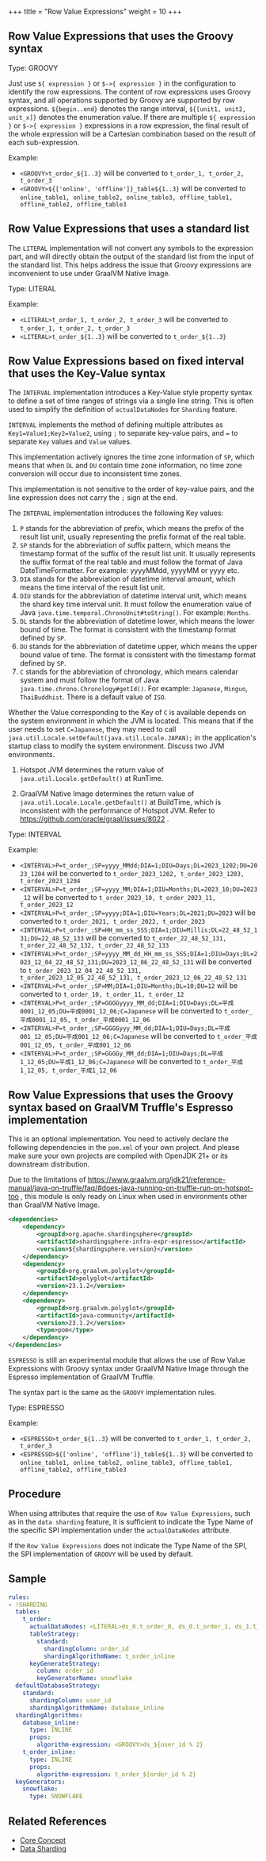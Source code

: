 +++
title = "Row Value Expressions"
weight = 10
+++

## Row Value Expressions that uses the Groovy syntax

Type: GROOVY

Just use `${ expression }` or `$->{ expression }` in the configuration to identify the row expressions.
The content of row expressions uses Groovy syntax, and all operations supported by Groovy are supported by row expressions.
`${begin..end}` denotes the range interval, `${[unit1, unit2, unit_x]}` denotes the enumeration value.
If there are multiple `${ expression }` or `$->{ expression }` expressions in a row expression, the final result of the 
whole expression will be a Cartesian combination based on the result of each sub-expression.

Example:

- `<GROOVY>t_order_${1..3}` will be converted to `t_order_1, t_order_2, t_order_3`
- `<GROOVY>${['online', 'offline']}_table${1..3}` will be converted to `online_table1, online_table2, online_table3, offline_table1, offline_table2, offline_table3`

## Row Value Expressions that uses a standard list

The `LITERAL` implementation will not convert any symbols to the expression part, and will directly obtain the output of
the standard list from the input of the standard list. 
This helps address the issue that Groovy expressions are inconvenient to use under GraalVM Native Image.

Type: LITERAL

Example:

- `<LITERAL>t_order_1, t_order_2, t_order_3` will be converted to `t_order_1, t_order_2, t_order_3`
- `<LITERAL>t_order_${1..3}` will be converted to `t_order_${1..3}`

## Row Value Expressions based on fixed interval that uses the Key-Value syntax

The `INTERVAL` implementation introduces a Key-Value style property syntax to define a set of time ranges of strings via a single line string. 
This is often used to simplify the definition of `actualDataNodes` for `Sharding` feature.

`INTERVAL` implements the method of defining multiple attributes as `Key1=Value1;Key2=Value2`, using `;` to separate key-value pairs, and `=` to separate `Key` values and `Value` values.

This implementation actively ignores the time zone information of `SP`, which means that when `DL` and `DU` contain time zone information, 
no time zone conversion will occur due to inconsistent time zones. 

This implementation is not sensitive to the order of key-value pairs, and the line expression does not carry the `;` sign at the end.

The `INTERVAL` implementation introduces the following Key values:

1. `P` stands for the abbreviation of prefix, which means the prefix of the result list unit, usually representing the prefix format of the real table.
2. `SP` stands for the abbreviation of suffix pattern, which means the timestamp format of the suffix of the result list unit. 
It usually represents the suffix format of the real table and must follow the format of Java DateTimeFormatter. 
For example: yyyyMMdd, yyyyMM or yyyy etc.
3. `DIA` stands for the abbreviation of datetime interval amount, which means the time interval of the result list unit.
4. `DIU` stands for the abbreviation of datetime interval unit, which means the shard key time interval unit. 
It must follow the enumeration value of Java `java.time.temporal.ChronoUnit#toString()`. For example: `Months`.
5. `DL` stands for the abbreviation of datetime lower, which means the lower bound of time. The format is consistent with the timestamp format defined by `SP`.
6. `DU` stands for the abbreviation of datetime upper, which means the upper bound value of time. The format is consistent with the timestamp format defined by `SP`.
7. `C` stands for the abbreviation of chronology, which means calendar system and must follow the format of Java `java.time.chrono.Chronology#getId()`.
For example: `Japanese`, `Minguo`, `ThaiBuddhist`. There is a default value of `ISO`.

Whether the Value corresponding to the Key of `C` is available depends on the system environment in which the JVM is located. 
This means that if the user needs to set `C=Japanese`, they may need to call `java.util.Locale.setDefault(java.util.Locale.JAPAN);` in the application's startup class to modify the system environment. 
Discuss two JVM environments.

1. Hotspot JVM determines the return value of `java.util.Locale.getDefault()` at RunTime.

2. GraalVM Native Image determines the return value of `java.util.Locale.Locale.getDefault()` at BuildTime, which is inconsistent with the performance of Hotspot JVM. 
Refer to https://github.com/oracle/graal/issues/8022 .

Type: INTERVAL

Example:

- `<INTERVAL>P=t_order_;SP=yyyy_MMdd;DIA=1;DIU=Days;DL=2023_1202;DU=2023_1204` will be converted to `t_order_2023_1202, t_order_2023_1203, t_order_2023_1204`
- `<INTERVAL>P=t_order_;SP=yyyy_MM;DIA=1;DIU=Months;DL=2023_10;DU=2023_12` will be converted to `t_order_2023_10, t_order_2023_11, t_order_2023_12`
- `<INTERVAL>P=t_order_;SP=yyyy;DIA=1;DIU=Years;DL=2021;DU=2023` will be converted to `t_order_2021, t_order_2022, t_order_2023`
- `<INTERVAL>P=t_order_;SP=HH_mm_ss_SSS;DIA=1;DIU=Millis;DL=22_48_52_131;DU=22_48_52_133` will be converted to `t_order_22_48_52_131, t_order_22_48_52_132, t_order_22_48_52_133`
- `<INTERVAL>P=t_order_;SP=yyyy_MM_dd_HH_mm_ss_SSS;DIA=1;DIU=Days;DL=2023_12_04_22_48_52_131;DU=2023_12_06_22_48_52_131` will be converted to `t_order_2023_12_04_22_48_52_131, t_order_2023_12_05_22_48_52_131, t_order_2023_12_06_22_48_52_131`
- `<INTERVAL>P=t_order_;SP=MM;DIA=1;DIU=Months;DL=10;DU=12` will be converted to `t_order_10, t_order_11, t_order_12`
- `<INTERVAL>P=t_order_;SP=GGGGyyyy_MM_dd;DIA=1;DIU=Days;DL=平成0001_12_05;DU=平成0001_12_06;C=Japanese` will be converted to `t_order_平成0001_12_05, t_order_平成0001_12_06`
- `<INTERVAL>P=t_order_;SP=GGGGyyy_MM_dd;DIA=1;DIU=Days;DL=平成001_12_05;DU=平成001_12_06;C=Japanese` will be converted to `t_order_平成001_12_05, t_order_平成001_12_06`
- `<INTERVAL>P=t_order_;SP=GGGGy_MM_dd;DIA=1;DIU=Days;DL=平成1_12_05;DU=平成1_12_06;C=Japanese` will be converted to `t_order_平成1_12_05, t_order_平成1_12_06`

## Row Value Expressions that uses the Groovy syntax based on GraalVM Truffle's Espresso implementation

This is an optional implementation. You need to actively declare the following dependencies in the `pom.xml` of your own project. 
And please make sure your own projects are compiled with OpenJDK 21+ or its downstream distribution.

Due to the limitations of https://www.graalvm.org/jdk21/reference-manual/java-on-truffle/faq/#does-java-running-on-truffle-run-on-hotspot-too , 
this module is only ready on Linux when used in environments other than GraalVM Native Image.

```xml
<dependencies>
    <dependency>
        <groupId>org.apache.shardingsphere</groupId>
        <artifactId>shardingsphere-infra-expr-espresso</artifactId>
        <version>${shardingsphere.version}</version>
    </dependency>
    <dependency>
        <groupId>org.graalvm.polyglot</groupId>
        <artifactId>polyglot</artifactId>
        <version>23.1.2</version>
    </dependency>
    <dependency>
        <groupId>org.graalvm.polyglot</groupId>
        <artifactId>java-community</artifactId>
        <version>23.1.2</version>
        <type>pom</type>
    </dependency>
</dependencies>
```

`ESPRESSO` is still an experimental module that allows the use of Row Value Expressions with Groovy syntax under GraalVM
Native Image through the Espresso implementation of GraalVM Truffle.

The syntax part is the same as the `GROOVY` implementation rules.

Type: ESPRESSO

Example:

- `<ESPRESSO>t_order_${1..3}` will be converted to `t_order_1, t_order_2, t_order_3`
- `<ESPRESSO>${['online', 'offline']}_table${1..3}` will be converted to `online_table1, online_table2, online_table3, offline_table1, offline_table2, offline_table3`

## Procedure

When using attributes that require the use of `Row Value Expressions`, such as in the `data sharding` feature, it is 
sufficient to indicate the Type Name of the specific SPI implementation under the `actualDataNodes` attribute.

If the `Row Value Expressions` does not indicate the Type Name of the SPI, the SPI implementation of `GROOVY` will be 
used by default.

## Sample

```yaml
rules:
- !SHARDING
  tables:
    t_order: 
      actualDataNodes: <LITERAL>ds_0.t_order_0, ds_0.t_order_1, ds_1.t_order_0, ds_1.t_order_1
      tableStrategy: 
        standard:
          shardingColumn: order_id
          shardingAlgorithmName: t_order_inline
      keyGenerateStrategy:
        column: order_id
        keyGeneratorName: snowflake
  defaultDatabaseStrategy:
    standard:
      shardingColumn: user_id
      shardingAlgorithmName: database_inline
  shardingAlgorithms:
    database_inline:
      type: INLINE
      props:
        algorithm-expression: <GROOVY>ds_${user_id % 2}
    t_order_inline:
      type: INLINE
      props:
        algorithm-expression: t_order_${order_id % 2}
  keyGenerators:
    snowflake:
      type: SNOWFLAKE
```

## Related References

- [Core Concept](/en/features/sharding/concept)
- [Data Sharding](/en/dev-manual/sharding)
